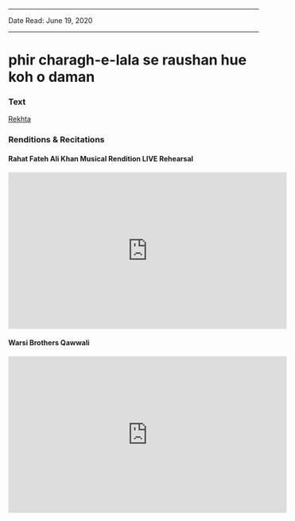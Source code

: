 ***
Date Read: June 19, 2020
***

# phir charagh-e-lala se raushan hue koh o daman

### Text
[Rekhta](https://www.rekhta.org/ghazals/phir-charaag-e-laala-se-raushan-hue-koh-o-daman-allama-iqbal-ghazals-3)

### Renditions & Recitations

#### Rahat Fateh Ali Khan Musical Rendition LIVE Rehearsal

<iframe width="560" height="315" src="https://www.youtube.com/embed/NdDtKW1TjHo" title="YouTube video player" frameborder="0" allow="accelerometer; autoplay; clipboard-write; encrypted-media; gyroscope; picture-in-picture" allowfullscreen></iframe>

#### Warsi Brothers Qawwali

<iframe width="560" height="315" src="https://www.youtube.com/embed/3oOQOhl-nXY" title="YouTube video player" frameborder="0" allow="accelerometer; autoplay; clipboard-write; encrypted-media; gyroscope; picture-in-picture" allowfullscreen></iframe>

